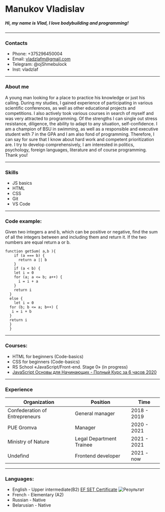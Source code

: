 # Manukov Vladislav
##### Hi, my name is Vlad, I love bodybuilding and programming!
-------------
### Contacts 
* Phone: +375296450004 
* Email: vladzlafm@gmail.com
* Telegram: @ojShmebulock
* Inst: vladzlaf

---------------
### About me
A young man looking for a place to practice his knowledge or just his calling. During my studies, I gained experience of participating in various scientific conferences, as well as other educational projects and competitions. I also actively took various courses in search of myself and was very attracted to programming. Of the strengths I can single out stress resistance, diligence, the ability to adapt to any situation, self-confidence. I am a champion of BSU in swimming, as well as a responsible and executive student with 7 in the GPA and I am also fond of programming. Therefore, I can say for sure that I know about hard work and competent prioritization are. I try to develop comprehensively, I am interested in politics, psychology, foreign languages, literature and of course programming. Thank you!

----------------------
### Skills 
* JS basics
* HTML
* CSS
* Git
* VS Code

------------------- 

### Code example:
Given two integers a and b, which can be positive or negative, find the sum of all the integers between and including them and return it. If the two numbers are equal return a or b.
```
function getSum( a,b ){
    if (a === b) {
      return a || b
    }
    if (a < b) {
    let i = 0
    for (a; a <= b; a++) {
      i = i + a
    }
    return i 
  }
  else {
    let i = 0
  for (b; b <= a; b++) {
   i = i + b
  } 
  return i
  }
  }
  ``` 
----------------
### Courses:
* HTML for beginners (Code-basics)
* CSS for beginners (Code-basics)
* RS School «JavaScript/Front-end. Stage 0» (in progress)
* [JavaScript Основы для Начинающих - Полный Курс за 6 часов 2020](https://www.youtube.com/watch?v=Bluxbh9CaQ0&ab_channel=%D0%92%D0%BB%D0%B0%D0%B4%D0%B8%D0%BB%D0%B5%D0%BD%D0%9C%D0%B8%D0%BD%D0%B8%D0%BD)
----------------
### Experience

| Organization | Position | Time |
| --- | --- | --- |
| Confederation of Entrepreneurs |General manager |2018 - 2019 |
| PUE Gromva | Manager | 2020 - 2021 |
| Ministry of Nature | Legal Department Trainee | 2021 - 2021 |
| Undefind |Frontend developer |2021 - now |

----------------
### Languages:
* English - Upper intermediate(B2) [EF SET Certificate](https://www.efset.org/cert/ayjhve)
![Результат](https://sun9-14.userapi.com/impg/EXcNqhiPN6j3vMMBWClyNB0owYuHA8TnLcz-pg/mJbToh1BxMY.jpg?size=497x490&quality=96&sign=a6a7e46f513a574a352e5dbcc2ba7b63&type=album)
* French - Elementary (A2)
* Russian - Native
* Belarusian - Native

